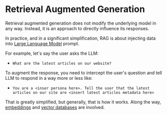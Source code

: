 # Retrieval Augmented Generation

Retrieval augmented generation does not modify the underlying model in any way. Instead, it is an approach to directly influence its responses.

In practice, and in a significant simplification, RAG is about injecting data into [Large Language Model](/general-concepts/large-language-model) prompt. 

For example, let's say the user asks the LLM:
- `What are the latest articles on our website?` 

To augment the response, you need to intercept the user's question and tell LLM to respond in a way more or less like: 
- `You are a <inser persona here>. Tell the user that the latest articles on our site are <insert latest articles metadata here>`

That is greatly simplified, but generally, that is how it works. Along the way, [embeddings](/general-concepts/embeddings) and [vector databases](/general-concepts/vector-database) are involved.
